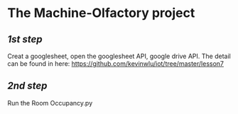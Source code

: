 
# **The Machine-Olfactory project**
## **_1st step_**  
Creat a googlesheet, open the googlesheet API, google drive API. The detail can be found in here: https://github.com/kevinwlu/iot/tree/master/lesson7
## **_2nd step_**  
Run the Room Occupancy.py
